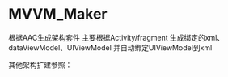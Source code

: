 # MVVM_Maker
根据AAC生成架构套件
主要根据Activity/fragment 生成绑定的xml、dataViewModel、UIViewModel 并自动绑定UIViewModel到xml  


其他架构扩建参照：

